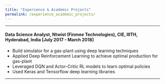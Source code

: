 ```yaml
---
title: "Experience & Academic Projects"
permalink: /experience_academic_projects/
---
```


---
#### Data Science Analyst, Ntwist (Finmee Technologies), CIE, IIITH, Hyderabad, India [July 2017 - March 2018]
- Build simulator for a gas-plant using deep learning techniques
- Applied Deep Reinforcement Learning to achieve optimal production for gas-plant
- Leveraged DQN and Actor-Critic RL models to learn optimal policies
- Used Keras and Tensorflow deep learning libraries

---
